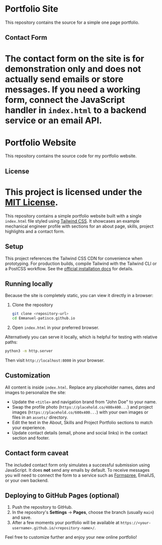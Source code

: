 
# Portfolio Site

This repository contains the source for a simple one page portfolio.

## Contact Form

The contact form on the site is for demonstration only and does not actually send emails or store messages. If you need a working form, connect the JavaScript handler in `index.html` to a backend service or an email API.
=======
# Portfolio Website


This repository contains the source code for my portfolio website.

## License

This project is licensed under the [MIT License](LICENSE).
=======
This repository contains a simple portfolio website built with a single `index.html` file styled using [Tailwind CSS](https://tailwindcss.com/). It showcases an example mechanical engineer profile with sections for an about page, skills, project highlights and a contact form.

## Setup

This project references the Tailwind CSS CDN for convenience when prototyping. For production builds, compile Tailwind with the Tailwind CLI or a PostCSS workflow. See the [official installation docs](https://tailwindcss.com/docs/installation) for details.

## Running locally

Because the site is completely static, you can view it directly in a browser:

1. Clone the repository
   ```bash
   git clone <repository-url>
   cd Emmanuel-patisco.github.io
   ```
2. Open `index.html` in your preferred browser.

Alternatively you can serve it locally, which is helpful for testing with relative paths:

```bash
python3 -m http.server
```
Then visit `http://localhost:8000` in your browser.

## Customization

All content is inside `index.html`. Replace any placeholder names, dates and images to personalize the site:

- Update the `<title>` and navigation brand from "John Doe" to your name.
- Swap the profile photo (`https://placehold.co/400x400...`) and project images (`https://placehold.co/600x400...`) with your own images or files in an `assets/` directory.
- Edit the text in the About, Skills and Project Portfolio sections to match your experience.
- Update contact details (email, phone and social links) in the contact section and footer.

## Contact form caveat

The included contact form only simulates a successful submission using JavaScript. It does **not** send any emails by default. To receive messages you will need to connect the form to a service such as [Formspree](https://formspree.io/), EmailJS, or your own backend.

## Deploying to GitHub Pages (optional)

1. Push the repository to GitHub.
2. In the repository's **Settings** → **Pages**, choose the branch (usually `main`) and save.
3. After a few moments your portfolio will be available at `https://<your-username>.github.io/<repository-name>/`.

Feel free to customize further and enjoy your new online portfolio!


